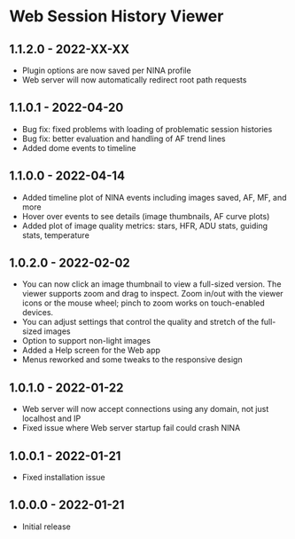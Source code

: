 # Web Session History Viewer

## 1.1.2.0 - 2022-XX-XX
* Plugin options are now saved per NINA profile
* Web server will now automatically redirect root path requests

## 1.1.0.1 - 2022-04-20
* Bug fix: fixed problems with loading of problematic session histories
* Bug fix: better evaluation and handling of AF trend lines
* Added dome events to timeline

## 1.1.0.0 - 2022-04-14
* Added timeline plot of NINA events including images saved, AF, MF, and more
* Hover over events to see details (image thumbnails, AF curve plots)
* Added plot of image quality metrics: stars, HFR, ADU stats, guiding stats, temperature

## 1.0.2.0 - 2022-02-02
* You can now click an image thumbnail to view a full-sized version.  The viewer supports zoom and drag to inspect.  Zoom in/out with the viewer icons or the mouse wheel; pinch to zoom works on touch-enabled devices.
* You can adjust settings that control the quality and stretch of the full-sized images
* Option to support non-light images
* Added a Help screen for the Web app
* Menus reworked and some tweaks to the responsive design

## 1.0.1.0 - 2022-01-22
* Web server will now accept connections using any domain, not just localhost and IP
* Fixed issue where Web server startup fail could crash NINA

## 1.0.0.1 - 2022-01-21
* Fixed installation issue

## 1.0.0.0 - 2022-01-21
* Initial release
